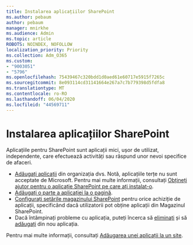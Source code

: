 ```yaml
---
title: Instalarea aplicațiilor SharePoint
ms.author: pebaum
author: pebaum
manager: mnirkhe
ms.audience: Admin
ms.topic: article
ROBOTS: NOINDEX, NOFOLLOW
localization_priority: Priority
ms.collection: Adm_O365
ms.custom:
- "9003051"
- "5796"
ms.openlocfilehash: 75439467c320bdd1d0aed61e60717e5915f7265c
ms.sourcegitcommit: 8e093114cd31141664e267a7c7b779398d5fdfa8
ms.translationtype: MT
ms.contentlocale: ro-RO
ms.lasthandoff: 06/04/2020
ms.locfileid: "44569711"
---
```

# <a name="install-sharepoint-apps"></a>Instalarea aplicațiilor SharePoint

Aplicațiile pentru SharePoint sunt aplicații mici, ușor de utilizat, independente, care efectuează activități sau răspund unor nevoi specifice de afaceri.

- [Adăugați aplicații](https://support.microsoft.com/office/ef9c0dbd-7fe1-4715-a1b0-fe3bc81317cb) din organizația dvs. Notă, aplicațiile terțe nu sunt acceptate de Microsoft. Pentru mai multe informații, consultați [Obțineți ajutor pentru o aplicație SharePoint pe care ați instalat-o](https://support.office.com/article/get-help-for-a-sharepoint-app-you-installed-fd98af7f-6af0-4573-8360-8f5631c6ab21).
-   [Adăugați o parte a aplicației la o pagină](https://support.microsoft.com/office/6f06c0b7-44b8-4c69-b4ad-85197eee8d78).
-   [Configurați setările magazinului SharePoint](https://docs.microsoft.com/sharepoint/configure-sharepoint-store-settings) pentru orice achiziție de aplicații, specificând dacă utilizatorii pot obține aplicații din Magazinul SharePoint.
-   Dacă întâmpinați probleme cu aplicația, puteți încerca să [eliminați](https://support.microsoft.com/office/03198d1b-c33b-498d-9469-af641a587d6c) și să [adăugați](https://support.microsoft.com/office/ef9c0dbd-7fe1-4715-a1b0-fe3bc81317cb) din nou aplicația.

Pentru mai multe informații, consultați [Adăugarea unei aplicații la un site](https://support.microsoft.com/office/f9c0dbd-7fe1-4715-a1b0-fe3bc81317cb).